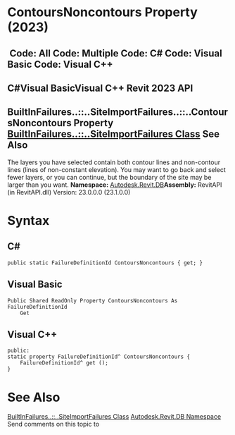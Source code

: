 # ContoursNoncontours Property (2023)

﻿
 Code: All Code: Multiple Code: C# Code: Visual Basic Code: Visual C++   
---  
C#Visual BasicVisual C++
Revit 2023 API  
---  
BuiltInFailures..::..SiteImportFailures..::..ContoursNoncontours Property   
[BuiltInFailures..::..SiteImportFailures Class](8f9298be-9e12-d84b-8459-c862355e698d.md "BuiltInFailures.SiteImportFailures Class") See Also  
---  
The layers you have selected contain both contour lines and non-contour lines (lines of non-constant elevation). You may want to go back and select fewer layers, or you can continue, but the boundary of the site may be larger than you want. 
**Namespace:** [Autodesk.Revit.DB](87546ba7-461b-c646-cbb1-2cb8f5bff8b2.md "Autodesk.Revit.DB Namespace")**Assembly:** RevitAPI (in RevitAPI.dll) Version: 23.0.0.0 (23.1.0.0)
# Syntax
C#  
---  
```text
public static FailureDefinitionId ContoursNoncontours { get; }
```
  
Visual Basic  
---  
```text
Public Shared ReadOnly Property ContoursNoncontours As FailureDefinitionId
	Get
```
  
Visual C++  
---  
```text
public:
static property FailureDefinitionId^ ContoursNoncontours {
	FailureDefinitionId^ get ();
}
```
  
# See Also
[BuiltInFailures..::..SiteImportFailures Class](8f9298be-9e12-d84b-8459-c862355e698d.md "BuiltInFailures.SiteImportFailures Class")
[Autodesk.Revit.DB Namespace](87546ba7-461b-c646-cbb1-2cb8f5bff8b2.md "Autodesk.Revit.DB Namespace")
Send comments on this topic to 